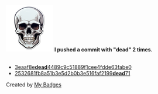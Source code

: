 <img src="https://github.com/my-badges/my-badges/blob/master/badges/dead-commit/dead-commit.png?raw=true" alt="I pushed a commit with &quot;dead&quot; 2 times." title="I pushed a commit with &quot;dead&quot; 2 times." width="128">
<strong>I pushed a commit with &quot;dead&quot; 2 times.</strong>
<br><br>

- <a href="https://github.com/dwesh163/InputGame/commit/3eaaf8edead4489c9c51889f1cee4fdde63fabe0">3eaaf8e<strong>dead</strong>4489c9c51889f1cee4fdde63fabe0</a>
- <a href="https://github.com/dwesh163/JARVIS-IS/commit/2532681fb8a51b3e5d2b0b3e516faf2199dead71">2532681fb8a51b3e5d2b0b3e516faf2199<strong>dead</strong>71</a>


Created by <a href="https://github.com/my-badges/my-badges">My Badges</a>